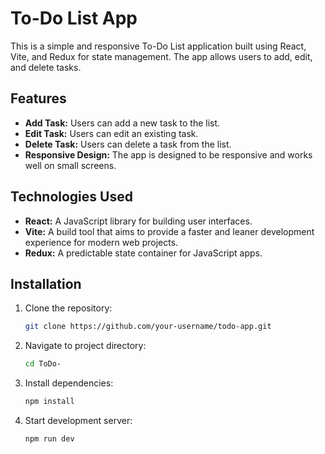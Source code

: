 # To-Do List App

This is a simple and responsive To-Do List application built using React, Vite, and Redux for state management. The app allows users to add, edit, and delete tasks.

## Features

- **Add Task:** Users can add a new task to the list.
- **Edit Task:** Users can edit an existing task.
- **Delete Task:** Users can delete a task from the list.
- **Responsive Design:** The app is designed to be responsive and works well on small screens.

## Technologies Used

- **React:** A JavaScript library for building user interfaces.
- **Vite:** A build tool that aims to provide a faster and leaner development experience for modern web projects.
- **Redux:** A predictable state container for JavaScript apps.

## Installation

1. Clone the repository:
   ```bash
   git clone https://github.com/your-username/todo-app.git
2. Navigate to project directory:
   ```bash
   cd ToDo-
3. Install dependencies:
   ```bash
   npm install
4. Start development server:
   ```bash
   npm run dev


